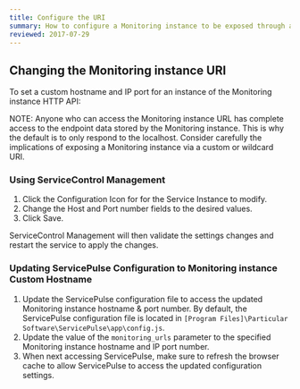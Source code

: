 ```yaml
---
title: Configure the URI
summary: How to configure a Monitoring instance to be exposed through a custom hostname and IP port
reviewed: 2017-07-29
---
```



## Changing the Monitoring instance URI

To set a custom hostname and IP port for an instance of the Monitoring instance HTTP API:

NOTE: Anyone who can access the Monitoring instance URL has complete access to the endpoint data stored by the Monitoring instance. This is  why the default is to only respond to the localhost. Consider carefully the implications of exposing a Monitoring instance via a custom or wildcard URI.


### Using ServiceControl Management

 1. Click the Configuration Icon for for the Service Instance to modify.
 1. Change the Host and Port number fields to the desired values.
 1. Click Save.

ServiceControl Management will then validate the settings changes and restart the service to apply the changes.


### Updating ServicePulse Configuration to Monitoring instance Custom Hostname

 1. Update the ServicePulse configuration file to access the updated Monitoring instance hostname & port number. By default, the ServicePulse configuration file is located in `[Program Files]\Particular Software\ServicePulse\app\config.js`.
 1. Update the value of the `monitoring_urls` parameter to the specified Monitoring instance hostname and IP port number.
 1. When next accessing ServicePulse, make sure to refresh the browser cache to allow ServicePulse to access the updated configuration settings.
